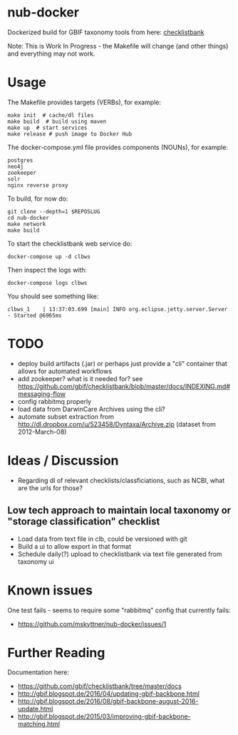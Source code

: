 # nub-docker

Dockerized build for GBIF taxonomy tools from here: [checklistbank](https://github.com/gbif/checklistbank)

Note: This is Work In Progress - the Makefile will change (and other things) and everything may not work.

# Usage

The Makefile provides targets (VERBs), for example:

	make init  # cache/dl files
	make build  # build using maven
	make up  # start services
	make release # push image to Docker Hub	

The docker-compose.yml file provides components (NOUNs), for example:

	postgres
	neo4j
	zookeeper
	solr
	nginx reverse proxy

To build, for now do:
	
	git clone --depth=1 $REPOSLUG
	cd nub-docker
	make network
	make build

To start the checklistbank web service do:

	docker-compose up -d clbws

Then inspect the logs with:

	docker-compose logs clbws

You should see something like:

	clbws_1    | 13:37:03.699 [main] INFO org.eclipse.jetty.server.Server - Started @6965ms


# TODO

- deploy build artifacts (.jar) or perhaps just provide a "cli" container that allows for automated workflows
- add zookeeper? what is it needed for? see https://github.com/gbif/checklistbank/blob/master/docs/INDEXING.md#messaging-flow
- config rabbitmq properly
- load data from DarwinCare Archives using the cli?
- automate subset extraction from http://dl.dropbox.com/u/523458/Dyntaxa/Archive.zip (dataset from 2012-March-08)

# Ideas / Discussion

- Regarding dl of relevant checklists/classficiations, such as NCBI, what are the urls for those? 

## Low tech approach to maintain local taxonomy or "storage classification" checklist

- Load data from text file in clb, could be versioned with git
- Build a ui to allow export in that format
- Schedule daily(?) upload to checklistbank via text file generated from taxonomy ui

# Known issues

One test fails - seems to require some "rabbitmq" config that currently fails:

- https://github.com/mskyttner/nub-docker/issues/1

# Further Reading

Documentation here:

- https://github.com/gbif/checklistbank/tree/master/docs
- http://gbif.blogspot.de/2016/04/updating-gbif-backbone.html
- http://gbif.blogspot.de/2016/08/gbif-backbone-august-2016-update.html
- http://gbif.blogspot.de/2015/03/improving-gbif-backbone-matching.html
